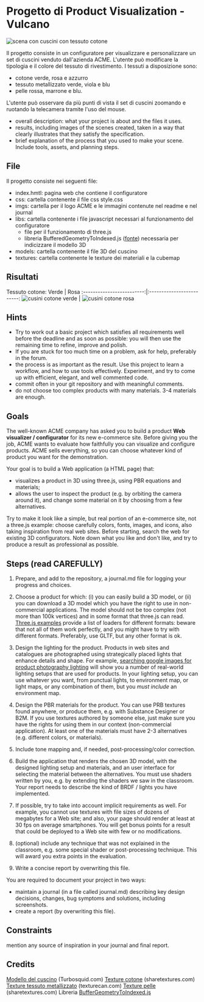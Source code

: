 # Progetto di Product Visualization - Vulcano

![scena con cuscini con tessuto cotone](images/scena_cotone.png)

Il progetto consiste in un configuratore per visualizzare e personalizzare un set di cuscini venduto dall'azienda ACME. L'utente può modificare la tipologia e il colore del tessuto di rivestimento. I tessuti a disposizione sono:
- cotone verde, rosa e azzurro
- tessuto metallizzato verde, viola e blu
- pelle rossa, marrone e blu.

L'utente può osservare da più punti di vista il set di cuscini zoomando e ruotando la telecamera tramite l'uso del mouse.

- overall description: what your project is about and the files it uses.
- results, including images of the scenes created, taken in a way that clearly illustrates that they satisfy the specification.
- brief explanation of the process that you used to make your scene. Include tools, assets, and planning steps.

## File
Il progetto consiste nei seguenti file:
- index.hmtl: pagina web che contiene il configuratore
- css: cartella contenente il file css style.css
- imgs: cartella per il logo ACME e le immagini contenute nel readme e nel journal
- libs: cartella contenente i file javascript necessari al funzionamento del configuratore
    - file per il funzionamento di three.js
    - libreria BufferedGeometryToIndexed.js ([fonte](https://github.com/Fyrestar/THREE.BufferGeometry-toIndexed)) necessaria per indicizzare il modello 3D
- models: cartella contenente il file 3D del cuscino
- textures: cartella contenente le texture dei materiali e la cubemap


## Risultati

Tessuto cotone:
Verde                |  Rosa
:-------------------------:|:-------------------------:
![cusini cotone verde](images/cotone_blu.png)  |  ![cusini cotone rosa](images/cotone_rosa.png)



## Hints

- Try to work out a basic project which satisfies all requirements well before the deadline and as soon as possible: you will then use the remaining time to refine, improve and polish.
- If you are stuck for too much time on a problem, ask for help, preferably in the forum.
- the process is as important as the result. Use this project to learn a workflow, and how to use tools effectively. Experiment, and try to come up with efficient, elegant, and well commented code.
- commit often in your git repository and with meaningful comments.
- do not choose too complex products with many materials. 3-4 materials are enough.


## Goals

The well-known ACME company has asked you to build a product **Web visualizer / configurator** for its new e-commerce site. Before giving you the job, ACME wants to evaluate how faithfully you can visualize and configure products.  ACME sells everything, so you can choose whatever kind of product you want for the demonstration.

Your goal is to build a Web application (a HTML page) that:

- visualizes a product in 3D using three.js, using PBR equations and materials;
- allows the user to inspect the product (e.g. by orbiting the camera around it), and change some material on it by choosing from a few alternatives.

Try to make it look like a simple, but real portion of an e-commerce site, not a three.js example: choose carefully colors, fonts, images, and icons, also taking inspiration from real web sites. Before starting, search the web for existing 3D configurators. Note down what you like and don't like, and try to produce a result as professional as possible.

## Steps (read CAREFULLY)

1. Prepare, and add to the repository, a journal.md file for logging your progress and choices.

2. Choose a product for which: (i) you can easily build a 3D model, or (ii) you can download a 3D model which you have the right to use in non-commercial applications. The model should not be too complex (not more than 100k vertices) and in some format that three.js can read. [Three.js examples](https://threejs.org/examples/) provide a list of loaders for different formats: beware that not all of them work perfectly, and you might have to try with different formats. Preferably, use GLTF, but any other format is ok.

3. Design the lighting for the product. Products in web sites and catalogues are photographed using strategically placed lights that enhance details and shape. For example, [searching google images for product photography lighting](http://www.google.com/images?q=product+photography+lighting) will show you a number of real-world lighting setups that are used for products. In your lighting setup, you can use whatever you want, from punctual lights, to environment map, or light maps, or any combination of them, but you *must include* an environment map.

4. Design the PBR materials for the product. You can use PRB textures found anywhere, or produce them, e.g. with Substance Designer or B2M. If you use textures authored by someone else, just make sure you have the rights for using them in our context (non-commercial application). At least one of the materials must have 2-3 alternatives (e.g. different colors, or materials).

5. Include tone mapping and, if needed, post-processing/color correction.

6. Build the application that renders the chosen 3D model, with the designed lighting setup and materials, and an user interface for selecting the material between the alternatives. You must use shaders written by you, e.g. by extending the shaders we saw in the classroom. Your report needs to describe the kind of BRDF / lights you have implemented.

7. If possible, try to take into account implicit requirements as well. For example, you cannot use textures with file sizes of dozens of megabytes for a Web site; and also, your page should render at least at 30 fps on average smartphones. You will get bonus points for a result that could be deployed to a Web site with few or no modifications.

8. (optional) include any technique that was not explained in the classroom, e.g. some special shader or post-processing technique. This will award you extra points in the evaluation.

9. Write a concise report by overwriting this file.




You are required to document your project in two ways:

- maintain a journal (in a file called journal.md) describing key design decisions, changes, bug symptoms and solutions, including screenshots.
- create a report (by overwriting this file).


## Constraints

 mention any source of inspiration in your journal and final report.





## Credits

[Modello del cuscino](https://www.turbosquid.com/3d-models/cushion-sofa-pillow-3d-model-1222929) (Turbosquid.com)
[Texture cotone](https://www.sharetextures.com/textures/fabric/light-green-fabric-52/) (sharetextures.com)
[Texture tessuto metallizzato](https://www.texturecan.com/details/144/) (texturecan.com)
[Texture pelle](https://www.sharetextures.com/textures/fabric/leather-3/) (sharetextures.com)
Libreria [BufferGeometryToIndexed.js](https://github.com/Fyrestar/THREE.BufferGeometry-toIndexed)
